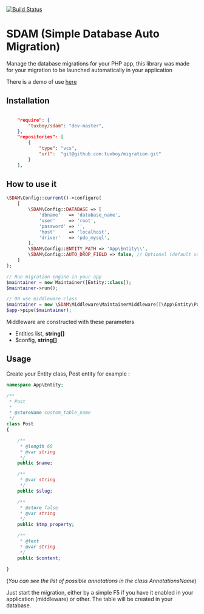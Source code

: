 [![Build Status](https://travis-ci.org/TuxBoy/Migration.svg?branch=master)](https://travis-ci.org/TuxBoy/Migration)

# SDAM (Simple Database Auto Migration) 

Manage the database migrations for your PHP app, this library was made for your migration to be launched
automatically in your application

There is a demo of use [here](https://github.com/TuxBoy/Migration-demo)

## Installation

````json

    "require": {
        "tuxboy/sdam": "dev-master",
    },
    "repositories": [
        {
            "type": "vcs",
            "url":  "git@github.com:tuxboy/migration.git"
        }
    ],
````

## How to use it

````php
\SDAM\Config::current()->configure(
    [
        \SDAM\Config::DATABASE => [
            'dbname'   => 'database_name',
            'user'     => 'root',
            'password' => '',
            'host'     => 'localhost',
            'driver'   => 'pdo_mysql',
        ],
        \SDAM\Config::ENTITY_PATH => 'App\Entity\\',
        \SDAM\Config::AUTO_DROP_FIELD => false, // Optional (default value is true)
    ]
);

// Run migration engine in your app
$maintainer = new Maintainer([Entity::class]);
$maintainer->run();

// OR use middleware class
$maintainer = new \SDAM\Middleware\MaintainerMiddleware([\App\Entity\Post::class], $config);
$app->pipe($maintainer);
````

Middleware are constructed with these parameters

* Entities list, **string[]**
* $config, **string[]**

## Usage

Create your Entity class, Post entity for example :

```php
namespace App\Entity;

/**
 * Post
 *
 * @storeName custom_table_name
 */
class Post
{

    /**
     * @length 60
     * @var string
     */
    public $name;

    /**
     * @var string
     */
    public $slug;

    /**
     * @store false
     * @var string
     */
    public $tmp_property;

    /**
     * @text
     * @var string
     */
    public $content;
        
}
```
(*You can see the list of possible annotations in the class AnnotationsName*)

Just start the migration, either by a simple F5 if you have it enabled in your application (middleware) or other.
The table will be created in your database.